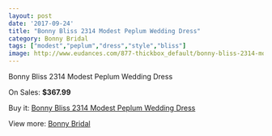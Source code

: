 ```yaml
---
layout: post
date: '2017-09-24'
title: "Bonny Bliss 2314 Modest Peplum Wedding Dress"
category: Bonny Bridal
tags: ["modest","peplum","dress","style","bliss"]
image: http://www.eudances.com/877-thickbox_default/bonny-bliss-2314-modest-peplum-wedding-dress.jpg
---
```

Bonny Bliss 2314 Modest Peplum Wedding Dress

On Sales: **$367.99**
<a href="https://www.eudances.com/en/bonny-bridal/303-bonny-bliss-2314-modest-peplum-wedding-dress.html"><amp-img layout="responsive" width="600" height="600" src="//www.eudances.com/877-thickbox_default/bonny-bliss-2314-modest-peplum-wedding-dress.jpg" alt="Bonny Bliss 2314 Modest Peplum Wedding Dress 0" /></a>
<a href="https://www.eudances.com/en/bonny-bridal/303-bonny-bliss-2314-modest-peplum-wedding-dress.html"><amp-img layout="responsive" width="600" height="600" src="//www.eudances.com/879-thickbox_default/bonny-bliss-2314-modest-peplum-wedding-dress.jpg" alt="Bonny Bliss 2314 Modest Peplum Wedding Dress 1" /></a>
<a href="https://www.eudances.com/en/bonny-bridal/303-bonny-bliss-2314-modest-peplum-wedding-dress.html"><amp-img layout="responsive" width="600" height="600" src="//www.eudances.com/878-thickbox_default/bonny-bliss-2314-modest-peplum-wedding-dress.jpg" alt="Bonny Bliss 2314 Modest Peplum Wedding Dress 2" /></a>

Buy it: [Bonny Bliss 2314 Modest Peplum Wedding Dress](https://www.eudances.com/en/bonny-bridal/303-bonny-bliss-2314-modest-peplum-wedding-dress.html "Bonny Bliss 2314 Modest Peplum Wedding Dress")

View more: [Bonny Bridal](https://www.eudances.com/en/3-bonny-bridal "Bonny Bridal")